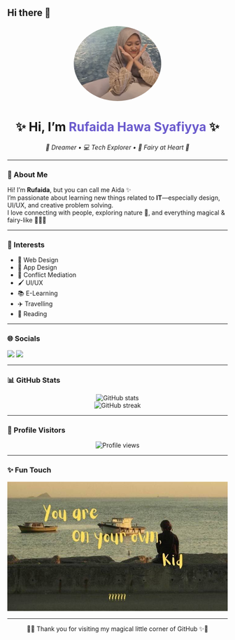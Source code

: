 ## Hi there 👋

<!--
**rufaidahawa30-hue/rufaidahawa30-hue** is a ✨ _special_ ✨ repository because its `README.md` (this file) appears on your GitHub profile.

Here are some ideas to get you started:

- 🔭 I’m currently working on ...
- 🌱 I’m currently learning ...
- 👯 I’m looking to collaborate on ...
- 🤔 I’m looking for help with ...
- 💬 Ask me about ...
- 📫 How to reach me: ...
- 😄 Pronouns: ...
- ⚡ Fun fact: ...
-->
<!-- Profile README for GitHub -->

<p align="center">
  <img src="Rufai.png" alt="Profile Picture" width="200" style="border-radius:50%">
</p>

<h1 align="center">✨ Hi, I’m <span style="color:#6A5ACD;">Rufaida Hawa Syafiyya</span> ✨</h1>

<p align="center">
  <em>🌿 Dreamer • 💻 Tech Explorer • 🧚 Fairy at Heart 🌸</em>
</p>

---

### 🌸 About Me  
Hi! I’m **Rufaida**, but you can call me Aida ✨  
I’m passionate about learning new things related to **IT**—especially design, UI/UX, and creative problem solving.  
I love connecting with people, exploring nature 🍃, and everything magical & fairy-like 🧚‍♀️🌙  

---

### 🌟 Interests
- 🎨 Web Design  
- 📱 App Design  
- 🤝 Conflict Mediation  
- 🖌️ UI/UX  
- 📚 E-Learning  
- ✈️ Travelling  
- 📖 Reading  

---

### 🌐 Socials
<p align="left">
  <a href="https://www.tiktok.com/@aldcrinae"><img src="https://img.shields.io/badge/TikTok-000000?style=for-the-badge&logo=tiktok&logoColor=white"/></a>
  <a href="https://instagram.com/rufaidahws"><img src="https://img.shields.io/badge/Instagram-E4405F?style=for-the-badge&logo=instagram&logoColor=white"/></a>
</p>

---

### 📊 GitHub Stats
<p align="center">
  <img src="https://github-readme-stats.vercel.app/api?username=rufaidahawa30-hue&show_icons=true&theme=tokyonight&hide_border=true" alt="GitHub stats"/><br>
  <img src="https://github-readme-streak-stats.herokuapp.com/?user=rufaidahawa30-hue&theme=tokyonight&hide_border=true" alt="GitHub streak"/>
</p>

---

### 👀 Profile Visitors
<p align="center">
  <img src="https://komarev.com/ghpvc/?username=rufaidahawa30-hue&label=Profile%20views&color=6A5ACD&style=for-the-badge" alt="Profile views"/>
</p>

---

### ✨ Fun Touch
<p align="center">
  <img src="pin.jpg"font=Fira+Code&size=22&pause=1000&color=6A5ACD&center=true&vCenter=true&width=600&lines=Exploring+Tech+and+Design+🌸;Loving+Nature+and+Fairy+Vibes+🧚‍♀️;Always+Learning+Something+New+💻;and+some+scrap+or+journaling+thing's;Let's+Connect+and+Grow+Together+🌿"/>
</p>

---

<p align="center">🌙✨ Thank you for visiting my magical little corner of GitHub ✨🌙</p>
